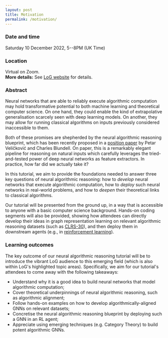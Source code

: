 ```yaml
---
layout: post
title: Motivation
permalink: /motivation/
---
```


### Date and time

Saturday 10 December 2022, 5--8PM (UK Time)

### Location

Virtual on Zoom.<br>
**More details:** See [LoG website](https://logconference.org/schedule-tutorials/#neural-algorithmic-reasoning) for details.

### Abstract

Neural networks that are able to reliably execute algorithmic computation may hold transformative potential to both machine learning and theoretical computer science. On one hand, they could enable the kind of extrapolative generalisation scarcely seen with deep learning models. On another, they may allow for running classical algorithms on inputs previously considered inaccessible to them.

Both of these promises are shepherded by the neural algorithmic reasoning blueprint, which has been recently proposed in a [position paper](https://www.cell.com/patterns/pdf/S2666-3899(21)00099-4.pdf) by Petar Veličković and Charles Blundell. On paper, this is a remarkably elegant pipeline for reasoning on natural inputs which carefully leverages the tried-and-tested power of deep neural networks as feature extractors. In practice, how far did we actually take it?

In this tutorial, we aim to provide the foundations needed to answer three key questions of neural algorithmic reasoning: how to _develop_ neural networks that execute algorithmic computation, how to _deploy_ such neural networks in real-world problems, and how to _deepen_ their theoretical links to classical algorithms.

Our tutorial will be presented from the ground up, in a way that is accessible to anyone with a basic computer science background. Hands-on coding segments will also be provided, showing how attendees can directly develop their ideas in graph representation learning on relevant algorithmic reasoning datasets (such as [CLRS-30](https://github.com/deepmind/clrs)), and then deploy them in downstream agents (e.g., in [reinforcement learning](https://papers.nips.cc/paper/2021/hash/82e9e7a12665240d13d0b928be28f230-Abstract.html)).

### Learning outcomes

The key outcome of our neural algorithmic reasoning tutorial will be to introduce the vibrant LoG audience to this emerging field (which is also within LoG's highlighted topic areas). Specifically, we aim for our tutorial's attendees to come away with the following takeaways:

* Understand why it is a good idea to build neural networks that model algorithmic computation;
* Cover theoretical underpinnings of neural algorithmic reasoning, such as algorithmic alignment;
* Follow hands-on examples on how to develop algorithmically-aligned GNNs on relevant datasets;
* Concretise the neural algorithmic reasoning blueprint by deploying such a GNN in an RL agent;
* Appreciate using emerging techniques (e.g. Category Theory) to build potent algorithmic GNNs.
